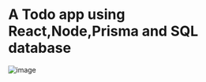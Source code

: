 # A Todo app using React,Node,Prisma and SQL database

![image](https://github.com/blertton/Todo---crud-app/assets/86237949/bc663340-593e-4458-a538-8c2e0a5de6b6)
